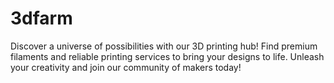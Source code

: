# 3dfarm
Discover a universe of possibilities with our 3D printing hub! Find premium filaments and reliable printing services to bring your designs to life. Unleash your creativity and join our community of makers today!
